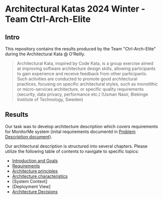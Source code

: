 # Architectural Katas 2024 Winter - Team Ctrl-Arch-Elite

## Intro

This repository contains the results produced by the Team "Ctrl-Arch-Elite" during the Architectural Kata @ O’Reilly.

> Architectural Kata, inspired by Code Kata, is a group exercise aimed at improving software architecture design skills, allowing participants to gain experience and receive feedback from other participants. Such activities are conducted to promote good architectural practices, focusing on specific architectural styles, such as monolithic or micro-services architecture, or specific quality requirements (security, data privacy, performance etc.)  (Usman Nasir, Blekinge Institute of Technology, Sweden)

## Results

Our task was to develop architecture description which covers requirements for MonitorMe system (inital requirements documentd in [Problem Description document](/0_Requirements/01_Problem_description.md)).

Our architectural description is structured into several chapters. Please utilize the following table of contents to navigate to specific topics:

* [Introduction and Goals](0_Requirements/02_Vision.md)
* [Requirements](0_Requirements/03_Requirements.md)
* [Architecture principles](1_Solution/01_arch_priciples.md)
* [Architecture charaсteristics](1_Solution/02_arch_characteristics.md)
* [System Context]
* [Deployment View]
* [Architecture Decisions](ADRs/Readme.md)
